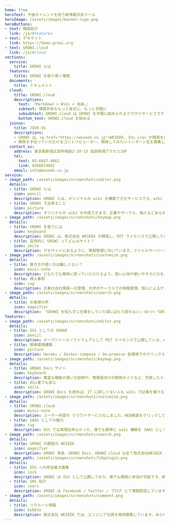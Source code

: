 ```yaml
---
home: true
heroText: 今後のトレンドを担う新情報共有ツール
heroImage: /assets/images/banner-logo.png
heroButtons:
- text: 機能紹介
  link: /ja/#features
- text: デモサイト
  link: https://demo.growi.org
- text: GROWI.cloud
  link: /ja/#cloud
sections:
  service:
    title: GROWI とは
  features:
    title: GROWI を取り巻く環境
  documents:
    title: ドキュメント
  cloud:
    title: GROWI.cloud
    descriptions:
      text: 『Markdown × Wiki × 自由。』
      subtext: 情報共有をもっと身近に、もっと手軽に
      subsubtext: GROWI.cloud は GROWI を手軽に始められるクラウドサービスです
      button_text: GROWI.cloud を始める
  joinus:
    title: JOIN US
    descriptions:
    - GROWI は、<a href="https://weseek.co.jp">WESEEK, Inc.</a> が開発を行い、<br> MITライセンスで公開しているオープンソースソフトウェアです。
    - 開発を手伝っていただけるコントリビューター、開発してみたいインターン生を募集しています。<br> まずは Slack に参加し、気軽にWESEEKメンバーに声をかけてください。
  contact_us:
    address: 東京都新宿区西早稲田2-20-15 高田馬場アクセス10F
    tel:
      text: 03-6667-4862
      link: 0366674862
    email: info@weseek.co.jp
service:
- image_path: /assets/images/screenshots/editor.png
  details:
  - title: GROWI とは
    icon: pencil
    description: GROWI とは、オリジナルの wiki を構築できるサービスです。wiki というと多くの人は wikipedia を連想すると思いますが、wiki とは多数のユーザーが共同してブラウザからコンテンツを編集するウェブサイトの事です。
  - title: GROWI で出来ること
    icon: picture
    description: オリジナルの wiki を作成できます。企業やサークル、個人などあらゆる単位で、特定の情報についてまとめて管理したいとき、GROWI を使えばそれらの情報やファイルを管理できます。整理の仕方、ページの追加が自由自在で、思った通りの情報管理が簡単に実現できます。
- image_path: /assets/images/screenshots/keymap.png
  details:
  - title: GROWI を使うには
    icon: keyboard
    description: GROWI は、株式会社 WESEEK が開発し、MIT ライセンスで公開しているオープンソースソフトウェアです。ダウンロードして手順に沿って構築すれば、 wiki として使えるようになります。もっとも簡単な導入方法は、GROWI.cloud でサービスを契約する事です。無料プランもありますので、是非使ってみてください。
  - title: 具体的に GROWI ってどんなサイト？
    icon: smile
    description: デモサイトにあるように、情報管理に向いています。ファイルサーバーとしても活用できます。使い方次第であらゆる用途に対応出来ます。ドキュメントや機能開発も充実させています。
- image_path: /assets/images/screenshots/customize.png
  details:
  - title: 書き方や使い方は難しくない？
    icon: music-note
    description: どなたでも簡単に使っていただけるよう、使い心地や使いやすさに力を入れて GROWI を開発しています。使い方についてのマニュアルも用意しているので、多くのお客様から使いやすいとのお声をいただいています。
  - title: 導入事例
    icon: cog
    description: 企業の自社情報一元管理、大学のサークルでの情報管理、個人によるゲーム攻略サイトとしての利用など、あらゆる用途でご活用いただいています。
- image_path: /assets/images/screenshots/search.png
  details:
  - title: お客様の声
    icon: magnifier
    description: 「GROWI を知らずに仕事をしていた頃にはもう戻れない」<br/>「GROWI を使って属人化していた仕事が誰でも出来るようになった」<br/>「使い勝手が心地良い」<br/>「最近色んなとこからGROWIって聞く、社内wikiの定番」<br/>「GROWIっていう、Markdownで書けるWikiツールマジ凄いんだけど」<br/>「今までの100倍くらい知識の共有が進んだと感じます。知識は共有してなんぼです。」
features:
- image_path: /assets/images/screenshots/editor.png
  details:
  - title: OSS としての GROWI
    icon: pencil
    description: オープンソースソフトウェアとして MIT ライセンスで公開している、wiki サイトの実装です。
  - title: 簡単環境構築
    icon: picture
    description: Heroku / Docker-compose / On-premise 各環境でのクリックスタート手順を用意しています。
- image_path: /assets/images/screenshots/keymap.png
  details:
  - title: GROWI Docs サイト
    icon: keyboard
    description: 豊富な機能の使い方説明や、管理者向けの開発ガイドなど、充実したドキュメント整備が日々行われ、今日も発展しています。
  - title: 初心者でも安心
    icon: smile
    description: GROWI Docs を読めば、IT に詳しくない人も wiki で記事を書けるようになれます。また、開発者は GROWI Docs の手順に沿えば簡易に環境構築をカスタマイズできます。
- image_path: /assets/images/screenshots/customize.png
  details:
  - title: GROWI.cloud 
    icon: music-note
    description: ユーザー待望の クラウドサービス化しました。WEB画面をクリックして設定を進めるだけで GROWI が利用出来るようになります。
  - title: SAAS としての魅力
    icon: cog
    description: OSS では実現出来なかった、誰でも簡単に wiki 構築を SAAS として実現しました。OSS で GROWI 利用中の方が GROWI.cloud へ移行も簡単に出来るようになっています。
- image_path: /assets/images/screenshots/search.png
  details:
  - title: GROWI の開発元 WESEEK
    icon: magnifier
    description: GROWI 本体、GROWI Docs、GROWI.cloud は全て株式会社WESEEK が開発・運営を行っています。
- image_path: /assets/images/screenshots/ldaplogin.png
  details:
  - title: OSS への参加者大募集
    icon: lock
    description: GROWI は OSS として公開しており、誰でも開発に参加が可能です。株式会社WESEEK の社員が中心に開発をしていますが、多くの方々からの GitHub プルリクエストをお待ちしています。一緒に GROWI を育てていきましょう。
  - title: SNS 紹介
    icon: users
    description: GROWI は Facebook / Twitter / ブログ にて情報配信しています。是非それぞれフォローをお願いいたします。
- image_path: /assets/images/screenshots/comment.png
  details:
  - title: リクルート情報
    icon: bubble
    description: 株式会社 WESEEK では、エンジニア社員を常時募集しています。あらゆる開発言語を希望に沿って開発出来る環境を整えています。コーディングが好きで転職をお考えの方、是非ご検討をお願いいたします。また、 WESEEK では大学生・大学院生のインターンを積極的に採用しており、常時15～20名のインターン生が開発に協力してくれています。インターンを希望する学生さんのご参加もお待ちしています。
---
```


